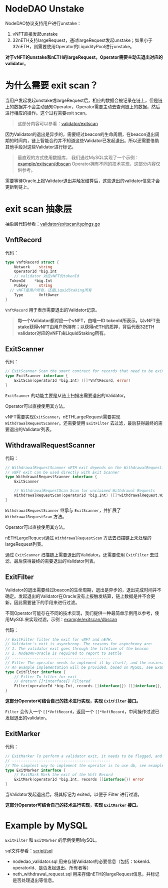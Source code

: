 # NodeDAO Unstake
NodeDAO协议支持用户进行unstake：
1. vNFT直接发起unstake
2. 32nETH支持largeRequest，通过largeRequest发起unstake；如果小于32nETH，则需要使用Operator的LiquidityPool进行unstake。

**对于vNFT的unstake和nETH的largeRequest，Operator需要主动去退出对应的validator**。



# 为什么需要 exit scan？
当用户发起发起unstake或largeRequest后，相应的数据会被记录在链上，但是链上的数据并不会主动通知Operator，Operator需要主动去查询链上的数据，然后进行相应的操作。这个过程需要exit scan。

> 这部分内容可以参看：[validator/exitscan](../../validator/exitscan)



因为Validator的退出是异步的，需要经过beacon的生命周期，在beacon退出周期的时间内，链上智能合约并不知道这些Validator已发起退出。所以还需要借助其他手段对这些Validator进行标记。

> 最直观的方式使用数据库， 我们通过MySQL实现了一个示例：[example/exitscan/dbscan](../../example/exitscan/dbscan)
> Operator拥有不同的技术实现，这部分内容仅供参考。



需要等待Oracle上报Validator退出并触发结算后，这些退出的validator信息才会更新到链上。



# exit scan 抽象层

抽象层代码参看：[validator/exitscan/typings.go](../../validator/exitscan/typings.go)

## VnftRecord

代码：

```go
type VnftRecord struct {
	Network    string
	OperatorId *big.Int
	// validator 对应vNFT的tokenId
  TokenId    *big.Int
	Pubkey     string
  // vNFT是用户所有，还是LiquidStaking所有
	Type       VnftOwner
}
```

`VnftRecord` 用于表示需要退出的Validator记录。

> **每一个Validator都对应一个vNFT，由唯一ID tokenId所表示。以vNFT去stake获得vNFT由用户所持有；以获得nETH的质押，背后代表32ETH validator对应的vNFT由LiquidStaking所有。**



## ExitScanner

代码：

```go
// ExitScanner Scan the smart contract for records that need to be exited
type ExitScanner interface {
	ExitScan(operatorId *big.Int) ([]*VnftRecord, error)
}
```

`ExitScanner` 的功能主要是从链上扫描出需要退出的Validator。

Operator可以直接使用其方法。

vNFT需要实现`ExitScanner`，nETHLargeRequest需要实现 `WithdrawalRequestScanner`。还需要使用 `ExitFilter` 去过滤，最后获得最终的需要退出的Validator列表。 



## WithdrawalRequestScanner

代码：

```go
// WithdrawalRequestScanner nETH exit depends on the WithdrawalRequest.
// vNFT exit can be used directly with Exit Scanner
type WithdrawalRequestScanner interface {
	ExitScanner

	// WithdrawalRequestScan Scan for unclaimed Withdrawal Requests
	WithdrawalRequestScan(operatorId *big.Int) ([]*withdrawalRequest.WithdrawalRequestWithdrawalInfo, error)
}
```

`WithdrawalRequestScanner` 继承与 `ExitScanner`，并扩展了 `WithdrawalRequestScan` 方法。

Operator可以直接使用其方法。

nETHLargeRequest通过 `WithdrawalRequestScan` 方法去扫描链上未处理的 largeRequest列表。

通过 `ExitScanner` 扫描链上需要退出的Validator。还需要使用 `ExitFilter` 去过滤，最后获得最终的需要退出的Validator列表。 



## ExitFilter

Validator的退出需要经过beacon的生命周期，退出是异步的，退出完成时间并不确定。发起退出的Validator在Oracle没有上报触发结算，链上数据是并不会更新。因此需要链下的手段来进行过滤。

不同Operator可能存在不同的技术实现，我们提供一种最简单示例用以参考，使用MySQL来实现过滤。示例：[example/exitscan/dbscan](../../example/exitscan/dbscan)

代码：

```go
// ExitFilter filter the exit for vNFT and nETH.
// Validator's exit is asynchrony. The reasons for asynchrony are:
// 1. The validator exit goes through the lifetime of the beacon
// 2. NodeDAO-Oracle is required to report to settle
// --------------------------------------------
// Filter The operator needs to implement it by itself, and the easiest way is to use db.
// An example implementation will be provided, based on MySQL, see Example
type ExitFilter interface {
	// Filter To filter for exit
	// @return []*interface{} Filtered
	Filter(operatorId *big.Int, records []interface{}) ([]interface{}, error)
}
```

**这部分Operator可结合自己的技术进行实现，实现 `ExitFilter` 接口。**

`Filter` 会传入一个 `[]*VnftRecord`，返回一个 `[]*VnftRecord`，中间操作过滤已发起退出的validator。



## ExitMarker

代码：

```go
// ExitMarker To perform a validator exit, it needs to be flagged, and then it is used for filter
// --------------------------------------------
// The simplest way to implement the operator is to use db, see example
type ExitMarker interface {
	// ExitMark Mark the exit of the Vnft Record
	ExitMark(operatorId *big.Int, records []interface{}) error
}
```

当Validator发起退出后，将其标记为 exited，以便于 Filter 进行过滤。

**这部分Operator可结合自己的技术进行实现，实现 `ExitMarker` 接口。**



# Example by MySQL

`ExitFilter` 和 `ExitMarker` 的示例使用MySQL。

sql文件参看：[script/sql](../../script/sql)

- nodedao_validator.sql 用来存储Validator的必要信息（包括：tokenId、operatorId、是否发起退出、所有者等）
- neth_withdrawal_request.sql 用来存储nETH的largeRequest信息，并标记是否处理退出等信息。



